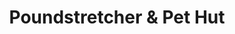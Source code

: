 ---
title: "Poundstretcher & Pet Hut"
url: /forfar/poundstretcher-and-pet-hut/
shop: variety store
---